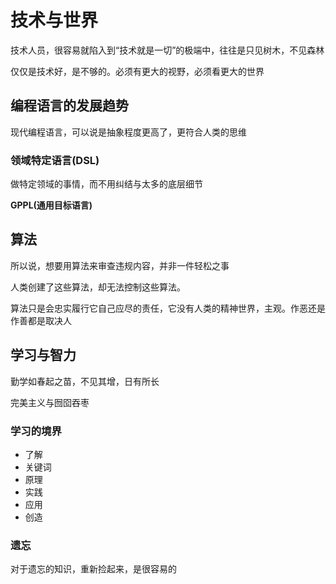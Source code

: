 # 技术与世界

技术人员，很容易就陷入到“技术就是一切”的极端中，往往是只见树木，不见森林

仅仅是技术好，是不够的。必须有更大的视野，必须看更大的世界

## 编程语言的发展趋势

现代编程语言，可以说是抽象程度更高了，更符合人类的思维

### 领域特定语言(DSL)

做特定领域的事情，而不用纠结与太多的底层细节

**GPPL(通用目标语言)**

## 算法

所以说，想要用算法来审查违规内容，并非一件轻松之事

人类创建了这些算法，却无法控制这些算法。

算法只是会忠实履行它自己应尽的责任，它没有人类的精神世界，主观。作恶还是作善都是取决人

## 学习与智力

勤学如春起之苗，不见其增，日有所长

完美主义与囫囵吞枣

### 学习的境界

- 了解
- 关键词
- 原理
- 实践
- 应用
- 创造

### 遗忘

对于遗忘的知识，重新捡起来，是很容易的